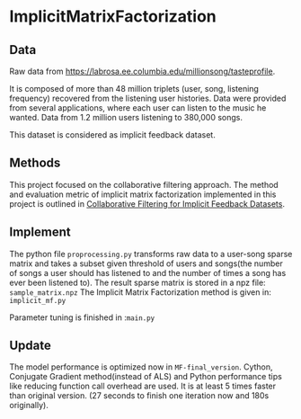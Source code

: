 # ImplicitMatrixFactorization


## Data
Raw data from https://labrosa.ee.columbia.edu/millionsong/tasteprofile.

It is composed of more than 48 million triplets (user, song, listening frequency) recovered from the listening user histories. Data were provided from several applications, where each user can listen to the music he wanted. Data from 1.2 million users listening to 380,000 songs.

This dataset is considered as implicit feedback dataset.

## Methods
This project focused on the collaborative filtering approach. The method and evaluation metric of implicit matrix factorization implemented in this project is outlined in [Collaborative Filtering for Implicit Feedback Datasets](http://yifanhu.net/PUB/cf.pdf). 

## Implement
The python file `proprocessing.py`
transforms raw data to a user-song sparse matrix and takes a subset given threshold of users and songs(the number of songs a user should has listened to and the number of times a song has ever been listened to). The result sparse matrix is stored in a npz file: `sample_matrix.npz`
The Implicit Matrix Factorization method is given in: `implicit_mf.py`

Parameter tuning is finished in :`main.py`

## Update
The model performance is optimized now in `MF-final_version`. Cython, Conjugate Gradient method(instead of ALS) and Python performance tips like reducing function call overhead are used. It is at least 5 times faster than original version. (27 seconds to finish one iteration now and 180s originally).
